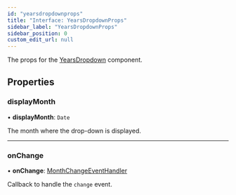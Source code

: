 ```yaml
---
id: "yearsdropdownprops"
title: "Interface: YearsDropdownProps"
sidebar_label: "YearsDropdownProps"
sidebar_position: 0
custom_edit_url: null
---
```


The props for the [YearsDropdown](../functions/yearsdropdown.md) component.

## Properties

### displayMonth

• **displayMonth**: `Date`

The month where the drop-down is displayed.

___

### onChange

• **onChange**: [MonthChangeEventHandler](../types/monthchangeeventhandler.md)

Callback to handle the `change` event.
